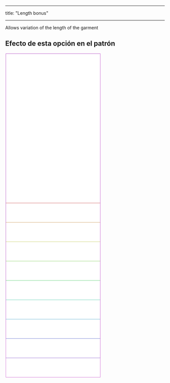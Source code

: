 - - -
title: "Length bonus"
- - -

Allows variation of the length of the garment

## Efecto de esta opción en el patrón

![Esta imagen muestra el efecto de esta opción superponiendo varias variantes que tienen un valor diferente para esta opción](tiberius_lengthbonus_sample.svg "Effect of this option on the pattern")

